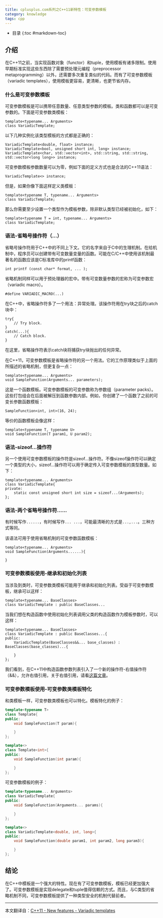 ```yaml
---
title: cplusplus.com系列之C++11新特性：可变参数模板
category: knowledge
tags: cpp
---
```


* 目录
{:toc #markdown-toc}

## 介绍
在C++11之前，当实现函数对象（functor）和tuple，使用模板有诸多限制。使用早期标准实现这些东西除了需要预处理元编程（preprocessor metaprogramming）以外，还需要多次重复类似的代码。而有了可变参数模板（variadic templates），使用模板更容易，更清晰，也更节省内存。

### 什么是可变参数模板
可变参数模板是可以携带任意数量、任意类型参数的模板。类和函数都可以是可变参数的。下面是可变参数类模板：

    template<typename... Arguments>
    class VariadicTemplate;

以下几种实例化该类型模板的方式都是正确的：

    VariadicTemplate<double, float> instance;
    VariadicTemplate<bool, unsigned short int, long> instance;
    VariadicTemplate<char, std::vector<int>, std::string, std::string, std::vector<long long>> instance;

可变参数模板参数数量可以为零，例如下面的定义方式也是合法的C++11语法：

    VariadicTemplate<> instance;

但是，如果你像下面这样定义类模板：

    template<typename T, typename... Arguments>
    class VariadicTemplate;

那么你需要至少设置一个类型作为模板参数，除非默认类型已经被初始化，如下：

    template<typename T = int, typename... Arguments>
    class VariadicTemplate;

### 语法-省略号操作符（...）
省略号操作符用于C++中的不同上下文。它的名字来自于C中的生理机制。在给机制中，程序员可以创建带有可变数量变量的函数。可能在C/C++中使用该机制最著名的函数应该是C标准库中的printf函数：

    int printf (const char* format, ... );

省略机制同样可以用于预处理器的宏中。带有可变数量参数的宏称为可变参数宏（variadic macro）。

    #define VARIADIC_MACRO(...)

在C++中，省略操作符多了一个用法：异常处理。该操作符用在try块之后的catch块中：

    try{
        // Try block.
    }
    catch(...){
        // Catch block.
    }

在这里，省略操作符表示catch块将捕获try块抛出的任何异常。

在C++11，可变参数模板是省略操作符的另一个用法。它的工作原理类似于上面的所描述的省略机制，但更复杂一点：

    template<typename... Arguments>
    void SampleFunction(Arguments... parameters);

这是一个函数模板。可变参数模板的可变参数称为参数组（parameter packs）。这些打包组会在后面被解压到函数参数内部。例如，你创建了一个函数了之前的可变长参数函数模板：

    SampleFunction<int, int>(16, 24);

等价的函数模板会像这样：

    template<typename T, typename U>
    void SampleFunction(T param1, U param2);

### 语法-sizeof...操作符
另一个使用可变参数模板的操作符是sizeof...操作符。不像sizeof操作符可以确定一个类型的大小，sizeof...操作符可以用于确定传入可变参数模板的类型数量。如下：

    template<typename... Arguments>
    class VariadicTemplate{
    private:
        static const unsigned short int size = sizeof...(Arguments);
    };

### 语法-两个省略号操作符......
有时候写作`......`，有时候写作`... ...`，可能最清晰的方式是`...,...`。三种方式等同。

该语法可用于使用省略机制的可变参数函数模板：

    template<typename... Arguments>
    void SampleFunction(Arguments......){

    }

### 可变参数模板使用-继承和初始化列表
当涉及到类时，可变参数类模板可能用于继承和初始化列表。受益于可变参数模板，继承可以这样：

    template<typename... BaseClasses>
    class VariadicTemplate : public BaseClasses...

当我们想在构造函数中使用初始化列表调用父类的构造函数作为模板参数时，可以这样：

    template<typename... BaseClasses>
    class VariadicTemplate : public BaseClasses...{
    public:
        VariadicTemplate(BaseClasses&&... base_classes) : BaseClasses(base_classes)...{

        }
    };

我们看到，在C++11中构造函数参数列表引入了一个新的操作符-右值操作符（&&），允许右值引用，关于右值引用，请看[这篇文章](http://thbecker.net/articles/rvalue_references/section_01.html)。

### 可变参数模板使用-可变参数类模板特化
和类模板一样，可变参数类模板也可以特化。模板特化的例子：

```c++
template<typename T>
class Template{
public:
    void SampleFunction(T param){

    }
};

template<>
class Template<int>{
public:
    void SampleFunction(int param){

    }
};
```

可变参数模板的例子：

```c++
template<typename... Arguments>
class VariadicTemplate{
public:
    void SampleFunction(Arguments... params){

    }
};

template<>
class VariadicTemplate<double, int, long>{
public:
    void SampleFunction(double param1, int param2, long param3){

    }
};
```

## 结论
在C++中模板是一个强大的特性。现在有了可变参数模板，模板已经更加强大了。可变参数模板是实现delegate和tuple值得信赖的方式。而且，与C类型的省略机制不同，可变参数模板提供了一种类型安全的机制代替前者。

---
本文翻译自：[C++11 - New features - Variadic templates](http://www.cplusplus.com/articles/EhvU7k9E/)
